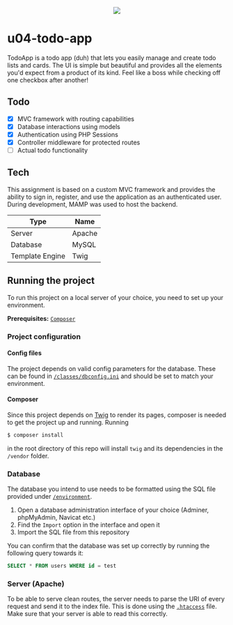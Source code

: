 <p align="center">
  <img src="https://user-images.githubusercontent.com/46646495/101920713-6b083800-3bcc-11eb-816f-c9d40d9b68d9.png">
</p>

# u04-todo-app

TodoApp is a todo app (duh) that lets you easily manage and create todo lists and cards. The UI is simple but beautiful and provides all the elements you'd expect from a product of its kind. Feel like a boss while checking off one checkbox after another!

## Todo

- [x] MVC framework with routing capabilities
- [x] Database interactions using models
- [x] Authentication using PHP Sessions
- [x] Controller middleware for protected routes
- [ ] Actual todo functionality

## Tech

This assignment is based on a custom MVC framework and provides the ability to sign in, register, and use the application as an authenticated user. During development, MAMP was used to host the backend.

| Type            | Name   |
| --------------- | ------ |
| Server          | Apache |
| Database        | MySQL  |
| Template Engine | Twig   |

## Running the project

To run this project on a local server of your choice, you need to set up your environment.

**Prerequisites:** [`Composer`](https://getcomposer.org/)

### Project configuration

#### Config files

The project depends on valid config parameters for the database. These can be found in [`/classes/dbconfig.ini`](https://github.com/chas-academy/u04-todo-app-SkySails/blob/master/classes/dbconfig.ini) and should be set to match your environment.

#### Composer

Since this project depends on [Twig](https://twig.symfony.com/) to render its pages, composer is needed to get the project up and running. Running

```bash
$ composer install
```

in the root directory of this repo will install `twig` and its dependencies in the `/vendor` folder.

### Database

The database you intend to use needs to be formatted using the SQL file provided under [`/environment`](https://github.com/chas-academy/u04-todo-app-SkySails/tree/master/environment).

1. Open a database administration interface of your choice (Adminer, phpMyAdmin, Navicat etc.)
2. Find the `Import` option in the interface and open it
3. Import the SQL file from this repository

You can confirm that the database was set up correctly by running the following query towards it:

```sql
SELECT * FROM users WHERE id = test
```

### Server (Apache)

To be able to serve clean routes, the server needs to parse the URI of every request and send it to the index file. This is done using the [`.htaccess`](https://github.com/chas-academy/u04-todo-app-SkySails/blob/master/.htaccess) file. Make sure that your server is able to read this correctly.
